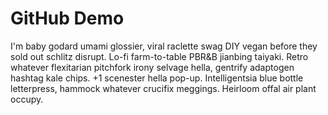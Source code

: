 # GitHub Demo

I'm baby godard umami glossier, viral raclette swag DIY vegan before they sold out schlitz disrupt. Lo-fi farm-to-table PBR&B jianbing taiyaki. Retro whatever flexitarian pitchfork irony selvage hella, gentrify adaptogen hashtag kale chips. +1 scenester hella pop-up. Intelligentsia blue bottle letterpress, hammock whatever crucifix meggings. Heirloom offal air plant occupy.